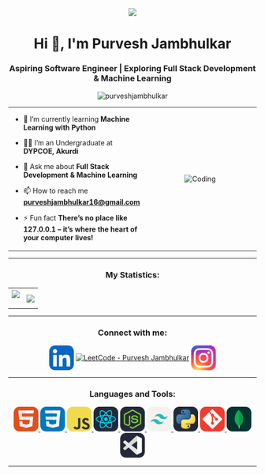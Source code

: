 <p align="center"><picture align="center"><img align="center" src = "https://github.com/7oSkaaa/7oSkaaa/blob/main/Images/about_me.gif?raw=true" width = 50px></picture></p>
<h1 align="center">Hi 👋, I'm Purvesh Jambhulkar</h1>
<h3 align="center">Aspiring Software Engineer | Exploring Full Stack Development & Machine Learning</h3>
<p align="center"> <img src="https://komarev.com/ghpvc/?username=purveshjambhulkar&label=Profile%20views&color=0e75b6&style=flat" alt="purveshjambhulkar" /> </p>

<table align="center">
<tr border="none">
<td width="50%" align="left">
  
- 🌱 I’m currently learning **Machine Learning with Python**

- 🧑‍🎓 I’m an Undergraduate at **DYPCOE, Akurdi**

- 💬 Ask me about **Full Stack Development & Machine Learning**

- 📫 How to reach me **purveshjambhulkar16@gmail.com**
  
- ⚡ Fun fact **There’s no place like 127.0.0.1 – it’s where the heart of your computer lives!**

</td>
<td width="50%" align="center">

  <img align="center" alt="Coding" width="450" src="https://repository-images.githubusercontent.com/588181932/e36ec678-7984-4cdd-8e4c-a3932772ff8e">

  
  </td>
</tr>
</table>

---

<h3 align="center">My Statistics:</h3>
<p align="center">
<table align="center">
<tr border="none">
<td width="50%" align="center">
  
  <img  align="center"  src="https://github-readme-stats.vercel.app/api?username=purveshjambhulkar&theme=dark&show_icons=true&count_private=true" />
  <br></br>

</td>
<td width="50%" align="center">

  <img  align="center"  src="https://github-readme-stats.anuraghazra1.vercel.app/api/top-langs/?username=purveshjambhulkar&theme=dark&hide_border=false&no-bg=true&no-frame=true&langs_count=10"/>
  
  </td>
</tr>
</table>

---

<h3 align="center">Connect with me:</h3>
<p align="center">
<a href="https://linkedin.com/in/purvesh-jambhulkar" target="blank"><img align="center" src="https://github.com/tandpfun/skill-icons/blob/main/icons/LinkedIn.svg" alt="purvesh-jambhulkar" height="50" width="50" /></a>
<a href="https://leetcode.com/u/purveshjambhulkar/" target="blank"><img align="center" src="https://upload.wikimedia.org/wikipedia/commons/1/19/LeetCode_logo_black.png" alt="LeetCode - Purvesh Jambhulkar" height="50" width="50" /></a>
<a href="https://instagram.com/purveshjambhulkar" target="blank"><img align="center" src="https://github.com/tandpfun/skill-icons/blob/main/icons/Instagram.svg" alt="purvesh_jambhulkar" height="50" width="50" /></a>
</p>

---

<h3 align="center">Languages and Tools:</h3>
<p align="center"> 
<a href="https://developer.mozilla.org/en-US/docs/Web/HTML" target="_blank" rel="noreferrer"> <img src="https://github.com/tandpfun/skill-icons/blob/main/icons/HTML.svg" alt="HTML" width="50" height="50"/> </a>
<a href="https://developer.mozilla.org/en-US/docs/Web/CSS" target="_blank" rel="noreferrer"> <img src="https://github.com/tandpfun/skill-icons/blob/main/icons/CSS.svg" alt="CSS" width="50" height="50"/> </a>
<a href="https://developer.mozilla.org/en-US/docs/Web/JavaScript" target="_blank" rel="noreferrer"> <img src="https://github.com/tandpfun/skill-icons/blob/main/icons/JavaScript.svg" alt="JavaScript" width="50" height="50"/> </a>
<a href="https://reactjs.org/" target="_blank" rel="noreferrer"> <img src="https://github.com/tandpfun/skill-icons/blob/main/icons/React-Dark.svg" alt="React" width="50" height="50"/> </a>
<a href="https://nodejs.org/" target="_blank" rel="noreferrer"> <img src="https://github.com/tandpfun/skill-icons/blob/main/icons/NodeJS-Dark.svg" alt="Node.js" width="50" height="50"/> </a>
<a href="https://tailwindcss.com/" target="_blank" rel="noreferrer"> <img src="https://github.com/tandpfun/skill-icons/blob/main/icons/TailwindCSS-Light.svg" alt="TailwindCSS" width="50" height="50"/> </a>
<a href="https://www.python.org/" target="_blank" rel="noreferrer"> <img src="https://github.com/tandpfun/skill-icons/blob/main/icons/Python-Dark.svg" alt="Python" width="50" height="50"/> </a>
<a href="https://git-scm.com/" target="_blank" rel="noreferrer"> <img src="https://github.com/tandpfun/skill-icons/blob/main/icons/Git.svg" alt="Git" width="50" height="50"/> </a>
<a href="https://www.mongodb.com/" target="_blank" rel="noreferrer"> <img src="https://github.com/tandpfun/skill-icons/blob/main/icons/MongoDB.svg" alt="MongoDB" width="50" height="50"/> </a>
<a href="https://code.visualstudio.com/" target="_blank" rel="noreferrer"> <img src="https://github.com/tandpfun/skill-icons/blob/main/icons/VSCode-Dark.svg" alt="VS Code" width="50" height="50"/> </a>
</p>

---
